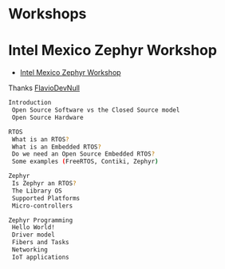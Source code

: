 # Workshops

# Intel Mexico Zephyr Workshop

- [Intel Mexico Zephyr Workshop](https://www.gitbook.com/book/flaviodevnull/rtos/details)

Thanks [FlavioDevNull](https://www.gitbook.com/@flaviodevnull)

```sh
Introduction
 Open Source Software vs the Closed Source model
 Open Source Hardware

RTOS
 What is an RTOS?
 What is an Embedded RTOS?
 Do we need an Open Source Embedded RTOS?
 Some examples (FreeRTOS, Contiki, Zephyr)

Zephyr
 Is Zephyr an RTOS?
 The Library OS
 Supported Platforms
 Micro-controllers

Zephyr Programming
 Hello World!
 Driver model
 Fibers and Tasks
 Networking
 IoT applications
```